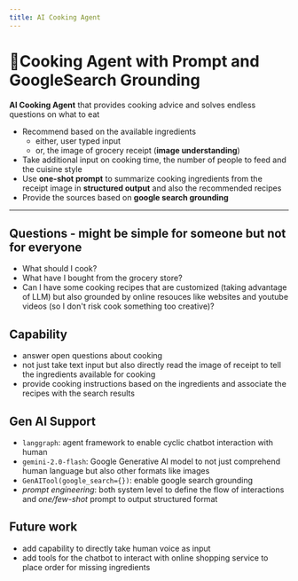 ```yaml
---
title: AI Cooking Agent
---
```

# &#127859;Cooking Agent with Prompt and GoogleSearch Grounding

**AI Cooking Agent** that provides cooking advice and solves endless questions on what to eat
- Recommend based on the available ingredients
    - either, user typed input
    - or, the image of grocery receipt (**image understanding**)
- Take additional input on cooking time, the number of people to feed and the cuisine style
- Use **one-shot prompt** to summarize cooking ingredients from the receipt image in **structured output** and also the recommended recipes 
- Provide the sources based on **google search grounding**
  
---

## Questions - might be simple for someone but not for everyone
- What should I cook?
- What have I bought from the grocery store?
- Can I have some cooking recipes that are customized (taking advantage of LLM) but also grounded by online resouces like websites and youtube videos (so I don't risk cook something too creative)?

## Capability
- answer open questions about cooking
- not just take text input but also directly read the image of receipt to tell the ingredients available for cooking
- provide cooking instructions based on the ingredients and associate the recipes with the search results

## Gen AI Support
- `langgraph`: agent framework to enable cyclic chatbot interaction with human
- `gemini-2.0-flash`: Google Generative AI model to not just comprehend human language but also other formats like images
- `GenAITool(google_search={})`:  enable google search grounding
- *prompt engineering*: both system level to define the flow of interactions and *one/few-shot* prompt to output structured format

## Future work
- add capability to directly take human voice as input
- add tools for the chatbot to interact with online shopping service to place order for missing ingredients




